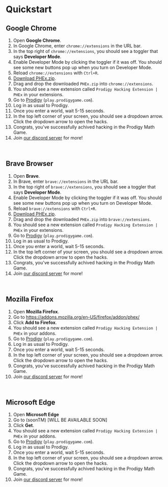 # Quickstart

## Google Chrome

1. Open **Google Chrome**.
2. In Google Chrome, enter ``chrome://extensions`` in the URL bar.
3. In the top right of `chrome://extensions`, you should see a toggler that says **Developer Mode**.
4. Enable Developer Mode by clicking the toggler if it was off. You should see some new buttons pop up when you turn on Developer Mode.
5. Reload ``chrome://extensions`` with `Ctrl+R`.
6. [Download PHEx.zip](https://github.com/ProdigyPNP/ProdigyMathGameHacking/releases/latest).
7. Drag and drop the downloaded `PHEx.zip` into ``chrome://extensions``.
8. You should see a new extension called `Prodigy Hacking Extension | PHEx` in your extensions.
9. Go to [Prodigy](https://play.prodigygame.com) (``play.prodigygame.com``).
10. Log in as usual to Prodigy.
11. Once you enter a world, wait 5-15 seconds.
12. In the top left corner of your screen, you should see a dropdown arrow. Click the dropdown arrow to open the hacks.
13. Congrats, you've successfully achived hacking in the Prodigy Math Game.
14. Join [our discord server](https://dsc.gg/ProdigyPNP) for more!

<br>


## Brave Browser

1. Open **Brave**.
2. In Brave, enter ``brave://extensions`` in the URL bar.
3. In the top right of `brave://extensions`, you should see a toggler that says **Developer Mode**.
4. Enable Developer Mode by clicking the toggler if it was off. You should see some new buttons pop up when you turn on Developer Mode.
5. Reload ``brave://extensions`` with `Ctrl+R`.
6. [Download PHEx.zip](https://github.com/ProdigyPNP/ProdigyMathGameHacking/releases/latest).
7. Drag and drop the downloaded `PHEx.zip` into ``brave://extensions``.
8. You should see a new extension called `Prodigy Hacking Extension | PHEx` in your extensions.
9. Go to [Prodigy](https://play.prodigygame.com) (``play.prodigygame.com``).
10. Log in as usual to Prodigy.
11. Once you enter a world, wait 5-15 seconds.
12. In the top left corner of your screen, you should see a dropdown arrow. Click the dropdown arrow to open the hacks.
13. Congrats, you've successfully achived hacking in the Prodigy Math Game.
14. Join [our discord server](https://dsc.gg/ProdigyPNP) for more!

<br>

## Mozilla Firefox
1. Open **Mozilla Firefox**.
2. Go to https://addons.mozilla.org/en-US/firefox/addon/phex/
3. Click **Add to Firefox**.
4. You should see a new extension called `Prodigy Hacking Extension | PHEx` in your addons.
5. Go to [Prodigy](https://play.prodigygame.com) (``play.prodigygame.com``).
6. Log in as usual to Prodigy.
7. Once you enter a world, wait 5-15 seconds.
8. In the top left corner of your screen, you should see a dropdown arrow. Click the dropdown arrow to open the hacks.
9. Congrats, you've successfully achived hacking in the Prodigy Math Game.
10. Join [our discord server](https://dsc.gg/ProdigyPNP) for more!

<br>

## Microsoft Edge
1. Open **Microsoft Edge**
2. Go to (soonTM) [WILL BE AVAILABLE SOON]
3. Click **Get**.
4. You should see a new extension called `Prodigy Hacking Extension | PHEx` in your addons.
5. Go to [Prodigy](https://play.prodigygame.com) (``play.prodigygame.com``).
6. Log in as usual to Prodigy.
7. Once you enter a world, wait 5-15 seconds.
8. In the top left corner of your screen, you should see a dropdown arrow. Click the dropdown arrow to open the hacks.
9. Congrats, you've successfully achived hacking in the Prodigy Math Game.
10. Join [our discord server](https://dsc.gg/ProdigyPNP) for more!
